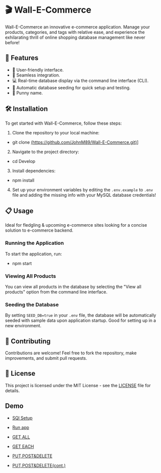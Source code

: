 # 🎬 Wall-E-Commerce

Wall-E-Commerce an innovative e-commerce application. Manage your products, categories, and tags with relative ease, and experience the exhilarating thrill of online shopping database management like never before!

## 🚀 Features

- 🌟 User-friendly interface.
- 🛒 Seamless integration.
- 💻 Real-time database display via the command line interface (CLI).
- 🌱 Automatic database seeding for quick setup and testing.
- 🤖 Punny name.

## 🛠️ Installation

To get started with Wall-E-Commerce, follow these steps:

1. Clone the repository to your local machine:

- git clone [(https://github.com/JohnM89/Wall-E-Commerce.git)](https://github.com/JohnM89/Wall-E-Commerce.git)]


2. Navigate to the project directory:

- cd Develop


3. Install dependencies:

- npm install

4. Set up your environment variables by editing the `.env.example` to `.env` file and adding the missing info with your MySQL database credentials!

## 📋 Usage

Ideal for fledgling & upcoming e-commerce sites looking for a concise solution to e-commerce backend.

### Running the Application

To start the application, run:


- npm start


### Viewing All Products

You can view all products in the database by selecting the "View all products" option from the command line interface.

### Seeding the Database

By setting `SEED_DB=true` in your `.env` file, the database will be automatically seeded with sample data upon application startup. Good for setting up in a new environment.

## 🤝 Contributing

Contributions are welcome! Feel free to fork the repository, make improvements, and submit pull requests.

## 📄 License

This project is licensed under the MIT License - see the [LICENSE](LICENSE) file for details.

## Demo
- [SQl Setup](./assets/Untitled_%20Mar%203,%202024%202_06%20AM.gif)

- [Run app](./assets/Untitled_%20Mar%203,%202024%202_09%20AM.gif)

- [GET ALL](./assets/Untitled_%20Mar%203,%202024%202_17%20AM.gif)

- [GET EACH](./assets/Untitled_%20Mar%203,%202024%202_22%20AM.gif)

- [PUT,POST&DELETE](./assets/Untitled_%20Mar%203,%202024%202_34%20AM.gif)

- [PUT,POST&DELETE(cont.)](./assets/Untitled_%20Mar%203,%202024%202_45%20AM.gif)
